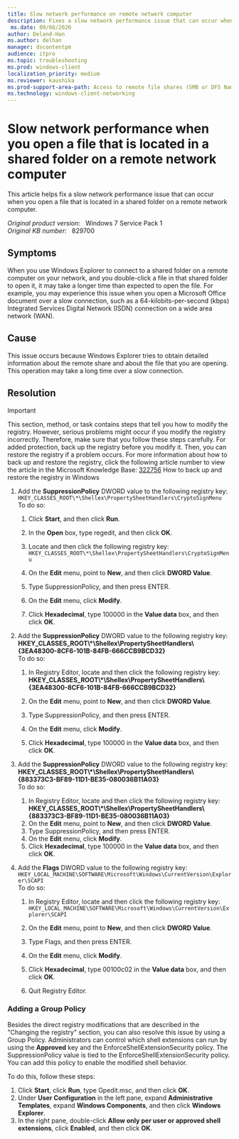 ```yaml
---
title: Slow network performance on remote network computer
description: Fixes a slow network performance issue that can occur when you open a file that is located in a shared folder on a remote network computer.
 ms.date: 09/08/2020
author: Deland-Han
ms.author: delhan
manager: dscontentpm
audience: itpro
ms.topic: troubleshooting
ms.prod: windows-client
localization_priority: medium
ms.reviewer: kaushika
ms.prod-support-area-path: Access to remote file shares (SMB or DFS Namespace)
ms.technology: windows-client-networking
---
```

# Slow network performance when you open a file that is located in a shared folder on a remote network computer

This article helps fix a slow network performance issue that can occur when you open a file that is located in a shared folder on a remote network computer.

_Original product version:_ &nbsp; Windows 7 Service Pack 1  
_Original KB number:_ &nbsp; 829700

## Symptoms

When you use Windows Explorer to connect to a shared folder on a remote computer on your network, and you double-click a file in that shared folder to open it, it may take a longer time than expected to open the file. For example, you may experience this issue when you open a Microsoft Office document over a slow connection, such as a 64-kilobits-per-second (kbps) Integrated Services Digital Network (ISDN) connection on a wide area network (WAN).

## Cause

This issue occurs because Windows Explorer tries to obtain detailed information about the remote share and about the file that you are opening. This operation may take a long time over a slow connection.

## Resolution

> [!IMPORTANT]
> This section, method, or task contains steps that tell you how to modify the registry. However, serious problems might occur if you modify the registry incorrectly. Therefore, make sure that you follow these steps carefully. For added protection, back up the registry before you modify it. Then, you can restore the registry if a problem occurs. For more information about how to back up and restore the registry, click the following article number to view the article in the Microsoft Knowledge Base: [322756](https://support.microsoft.com/help/322756) How to back up and restore the registry in Windows  

1. Add the **SuppressionPolicy** DWORD value to the following registry key: `HKEY_CLASSES_ROOT\*\Shellex\PropertySheetHandlers\CryptoSignMenu`  
To do so:  

    1. Click **Start**, and then click **Run**.
    2. In the **Open** box, type regedit, and then click **OK**.
    3. Locate and then click the following registry key: `HKEY_CLASSES_ROOT\*\Shellex\PropertySheetHandlers\CryptoSignMenu`  

    4. On the **Edit** menu, point to **New**, and then click **DWORD Value**.
    5. Type SuppressionPolicy, and then press ENTER.
    6. On the **Edit** menu, click **Modify**.
    7. Click **Hexadecimal**, type 100000 in the **Value data** box, and then click **OK**.
2. Add the **SuppressionPolicy** DWORD value to the following registry key: **HKEY_CLASSES_ROOT\\*\Shellex\PropertySheetHandlers\\{3EA48300-8CF6-101B-84FB-666CCB9BCD32}**  
To do so:
    1. In Registry Editor, locate and then click the following registry key: **HKEY_CLASSES_ROOT\\*\Shellex\PropertySheetHandlers\\{3EA48300-8CF6-101B-84FB-666CCB9BCD32}**  

    2. On the **Edit** menu, point to **New**, and then click **DWORD Value**.
    3. Type SuppressionPolicy, and then press ENTER.
    4. On the **Edit** menu, click **Modify**.
    5. Click **Hexadecimal**, type 100000 in the **Value data** box, and then click **OK**.
3. Add the **SuppressionPolicy** DWORD value to the following registry key: **HKEY_CLASSES_ROOT\\*\Shellex\PropertySheetHandlers\\{883373C3-BF89-11D1-BE35-080036B11A03}**  
To do so:
    1. In Registry Editor, locate and then click the following registry key: **HKEY_CLASSES_ROOT\\*\Shellex\PropertySheetHandlers\\{883373C3-BF89-11D1-BE35-080036B11A03}**  
    2. On the **Edit** menu, point to **New**, and then click **DWORD Value**.
    3. Type SuppressionPolicy, and then press ENTER.
    4. On the **Edit** menu, click **Modify**.
    5. Click **Hexadecimal**, type 100000 in the **Value data** box, and then click **OK**.
4. Add the **Flags** DWORD value to the following registry key: `HKEY_LOCAL_MACHINE\SOFTWARE\Microsoft\Windows\CurrentVersion\Explorer\SCAPI`  
To do so:
    1. In Registry Editor, locate and then click the following registry key: `HKEY_LOCAL_MACHINE\SOFTWARE\Microsoft\Windows\CurrentVersion\Explorer\SCAPI`  

    2. On the **Edit** menu, point to **New**, and then click **DWORD Value**.
    3. Type Flags, and then press ENTER.
    4. On the **Edit** menu, click **Modify**.
    5. Click **Hexadecimal**, type 00100c02 in the **Value data** box, and then click **OK**.
    6. Quit Registry Editor.

### Adding a Group Policy

Besides the direct registry modifications that are described in the "Changing the registry" section, you can also resolve this issue by using a Group Policy. Administrators can control which shell extensions can run by using the **Approved** key and the EnforceShellExtensionSecurity policy. The SuppressionPolicy value is tied to the EnforceShellExtensionSecurity policy. You can add this policy to enable the modified shell behavior.

To do this, follow these steps:  

1. Click **Start**, click **Run**, type Gpedit.msc, and then click **OK**.
2. Under **User Configuration** in the left pane, expand **Administrative Templates**, expand **Windows Components**, and then click **Windows Explorer**.
3. In the right pane, double-click **Allow only per user or approved shell extensions**, click **Enabled**, and then click **OK**.
